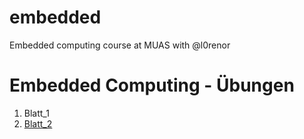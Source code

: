 # embedded
Embedded computing course at MUAS with @l0renor
# Embedded Computing - Übungen
1. Blatt_1
2. [Blatt_2](https://github.com/freinold/embedded/blob/master/ausarbeitung/Blatt_2.md)
